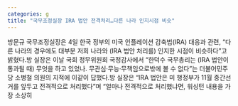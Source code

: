 ```yaml
---
categories: g
title: "국무조정실장 IRA 법안 전격처리…다른 나라 인지시점 비슷"
---
```

방문규 국무조정실장은 4일 한국 정부의 미국 인플레이션 감축법(IRA) 대응과 관련, “다른 나라의 경우에도 대부분 저희 나라와 (IRA 법안 처리를) 인지한 시점이 비슷하다”고 밝혔다.방 실장은 이날 국회 정무위원회 국정감사에서 “한덕수 국무총리는 (IRA 법안이 통과될 때) 무엇을 하고 있었나. 무관심·무능·무책임으로밖에 볼 수 없다”는 더불어민주당 소병철 의원의 지적에 이같이 답했다.방 실장은 “IRA 법안은 미 행정부가 11월 중간선거를 앞두고 전격적으로 처리했다”며 “얼마나 전격적으로 처리했냐면, 워싱턴 내용을 가장 소상히
